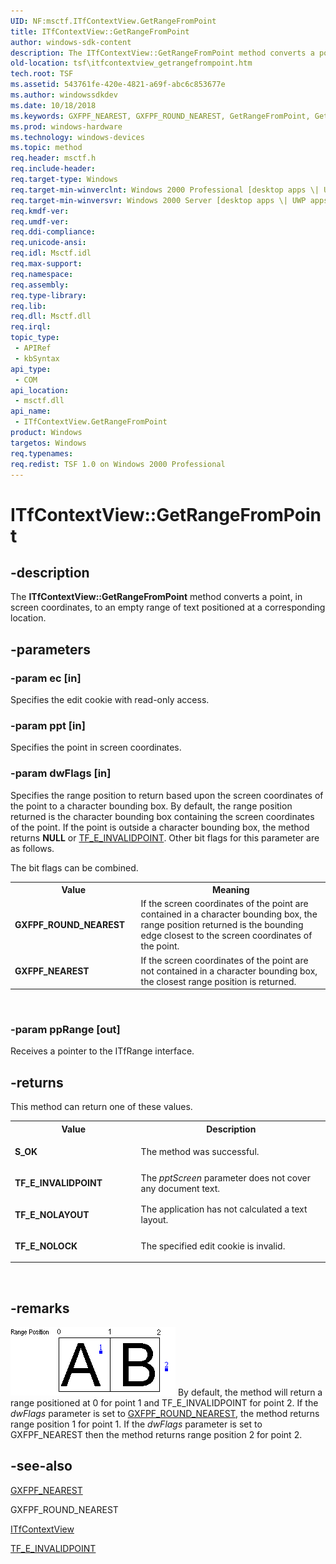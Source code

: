 ```yaml
---
UID: NF:msctf.ITfContextView.GetRangeFromPoint
title: ITfContextView::GetRangeFromPoint
author: windows-sdk-content
description: The ITfContextView::GetRangeFromPoint method converts a point, in screen coordinates, to an empty range of text positioned at a corresponding location.
old-location: tsf\itfcontextview_getrangefrompoint.htm
tech.root: TSF
ms.assetid: 543761fe-420e-4821-a69f-abc6c853677e
ms.author: windowssdkdev
ms.date: 10/18/2018
ms.keywords: GXFPF_NEAREST, GXFPF_ROUND_NEAREST, GetRangeFromPoint, GetRangeFromPoint method [Text Services Framework], GetRangeFromPoint method [Text Services Framework],ITfContextView interface, ITfContextView interface [Text Services Framework],GetRangeFromPoint method, ITfContextView.GetRangeFromPoint, ITfContextView::GetRangeFromPoint, _tsf_itfcontextview_getrangefrompoint_ref, msctf/ITfContextView::GetRangeFromPoint, tsf.itfcontextview_getrangefrompoint
ms.prod: windows-hardware
ms.technology: windows-devices
ms.topic: method
req.header: msctf.h
req.include-header: 
req.target-type: Windows
req.target-min-winverclnt: Windows 2000 Professional [desktop apps \| UWP apps]
req.target-min-winversvr: Windows 2000 Server [desktop apps \| UWP apps]
req.kmdf-ver: 
req.umdf-ver: 
req.ddi-compliance: 
req.unicode-ansi: 
req.idl: Msctf.idl
req.max-support: 
req.namespace: 
req.assembly: 
req.type-library: 
req.lib: 
req.dll: Msctf.dll
req.irql: 
topic_type:
 - APIRef
 - kbSyntax
api_type:
 - COM
api_location:
 - msctf.dll
api_name:
 - ITfContextView.GetRangeFromPoint
product: Windows
targetos: Windows
req.typenames: 
req.redist: TSF 1.0 on Windows 2000 Professional
---
```


# ITfContextView::GetRangeFromPoint


## -description


The <b>ITfContextView::GetRangeFromPoint</b> method converts a point, in screen coordinates, to an empty range of text positioned at a corresponding location.


## -parameters




### -param ec [in]

Specifies the edit cookie with read-only access.


### -param ppt [in]

Specifies the point in screen coordinates.


### -param dwFlags [in]

Specifies the range position to return based upon the screen coordinates of the point to a character bounding box. By default, the range position returned is the character bounding box containing the screen coordinates of the point. If the point is outside a character bounding box, the method returns <b>NULL</b> or <a href="https://msdn.microsoft.com/12178252-c246-4fa4-bf7b-2445b859ec01">TF_E_INVALIDPOINT</a>. Other bit flags for this parameter are as follows.

The bit flags can be combined.

<table>
<tr>
<th>Value</th>
<th>Meaning</th>
</tr>
<tr>
<td width="40%"><a id="GXFPF_ROUND_NEAREST"></a><a id="gxfpf_round_nearest"></a><dl>
<dt><b>GXFPF_ROUND_NEAREST</b></dt>
</dl>
</td>
<td width="60%">
If the screen coordinates of the point are contained in a character bounding box, the range position returned is the bounding edge closest to the screen coordinates of the point.

</td>
</tr>
<tr>
<td width="40%"><a id="GXFPF_NEAREST"></a><a id="gxfpf_nearest"></a><dl>
<dt><b>GXFPF_NEAREST</b></dt>
</dl>
</td>
<td width="60%">
If the screen coordinates of the point are not contained in a character bounding box, the closest range position is returned.

</td>
</tr>
</table>
 


### -param ppRange [out]

Receives a pointer to the ITfRange interface.


## -returns



This method can return one of these values.

<table>
<tr>
<th>Value</th>
<th>Description</th>
</tr>
<tr>
<td width="40%">
<dl>
<dt><b>S_OK</b></dt>
</dl>
</td>
<td width="60%">
The method was successful.

</td>
</tr>
<tr>
<td width="40%">
<dl>
<dt><b>TF_E_INVALIDPOINT</b></dt>
</dl>
</td>
<td width="60%">
The <i>pptScreen</i> parameter does not cover any document text.

</td>
</tr>
<tr>
<td width="40%">
<dl>
<dt><b>TF_E_NOLAYOUT</b></dt>
</dl>
</td>
<td width="60%">
The application has not calculated a text layout.

</td>
</tr>
<tr>
<td width="40%">
<dl>
<dt><b>TF_E_NOLOCK</b></dt>
</dl>
</td>
<td width="60%">
The specified edit cookie is invalid.

</td>
</tr>
</table>
 




## -remarks



<img alt="Point 1 is in character bounding box and point 2 is outside the character bounding box." border="border" src="./images/RngFig01.gif"/>
By default, the method will return a range positioned at 0 for point 1 and TF_E_INVALIDPOINT for point 2. If the <i>dwFlags</i> parameter is set to <a href="https://msdn.microsoft.com/e69e5a4c-65e6-4d9b-8cb0-962524aa5d39">GXFPF_ROUND_NEAREST</a>, the method returns range position 1 for point 1. If the <i>dwFlags</i> parameter is set to GXFPF_NEAREST then the method returns range position 2 for point 2.




## -see-also




<a href="https://msdn.microsoft.com/e69e5a4c-65e6-4d9b-8cb0-962524aa5d39">GXFPF_NEAREST
      </a>



GXFPF_ROUND_NEAREST



<a href="https://msdn.microsoft.com/302d185d-dab7-4a77-a5cf-da2529d8b24a">ITfContextView</a>



<a href="https://msdn.microsoft.com/12178252-c246-4fa4-bf7b-2445b859ec01">TF_E_INVALIDPOINT</a>
 

 


